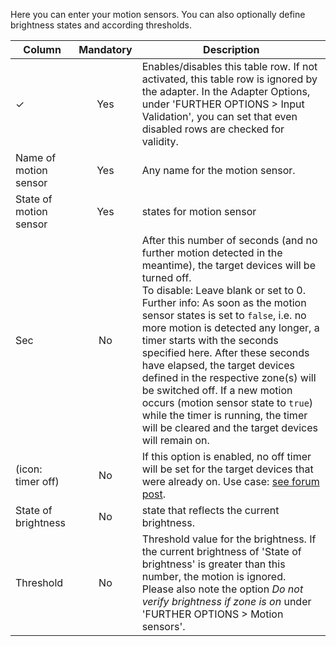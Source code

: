 Here you can enter your motion sensors. You can also optionally define brightness states and according thresholds.

| Column | Mandatory | Description |
|----------|:------------:|-------|
| ✓        |  Yes   | Enables/disables this table row. If not activated, this table row is ignored by the adapter. In the Adapter Options, under 'FURTHER OPTIONS > Input Validation', you can set that even disabled rows are checked for validity. |
| Name of motion sensor | Yes | Any name for the motion sensor.
| State of motion sensor | Yes | states for motion sensor|
| Sec | No | After this number of seconds (and no further motion detected in the meantime), the target devices will be turned off.<br>To disable: Leave blank or set to 0.<br>Further info: As soon as the motion sensor states is set to `false`, i.e. no more motion is detected any longer, a timer starts with the seconds specified here. After these seconds have elapsed, the target devices defined in the respective zone(s) will be switched off. If a new motion occurs (motion sensor state to `true`) while the timer is running, the timer will be cleared and the target devices will remain on.
| (icon: timer off) | No | If this option is enabled, no off timer will be set for the target devices that were already on. Use case: [see forum post](https://forum.iobroker.net/post/433871).|
| State of brightness | No | state that reflects the current brightness.|
| Threshold | No | Threshold value for the brightness. If the current brightness of 'State of brightness' is greater than this number, the motion is ignored.<br>Please also note the option *Do not verify brightness if zone is on* under 'FURTHER OPTIONS > Motion sensors'.|